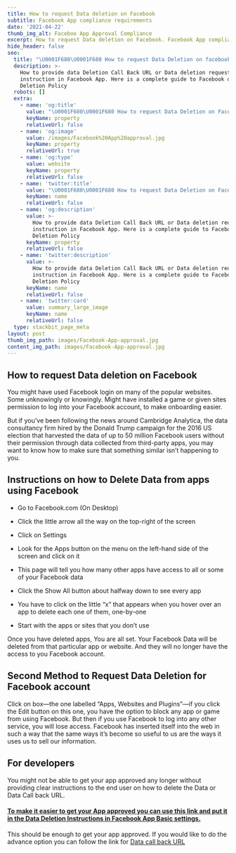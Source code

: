 ```yaml
---
title: How to request Data deletion on Facebook
subtitle: Facebook App compliance requirements
date: '2021-04-22'
thumb_img_alt: Faceboo App Approval Compliance
excerpt: How to request Data deletion on Facebook. Facebook App compliance requirements
hide_header: false
seo:
  title: "\U0001F680\U0001F680 How to request Data Deletion on facebook App"
  description: >-
    How to provide data Deletion Call Back URL or Data deletion request
    instruction in Facebook App. Here is a complete guide to Facebook data
    Deletion Policy
  robots: []
  extra:
    - name: 'og:title'
      value: "\U0001F680\U0001F680 How to request Data Deletion on Facebook App"
      keyName: property
      relativeUrl: false
    - name: 'og:image'
      value: /images/Facebook%20App%20approval.jpg
      keyName: property
      relativeUrl: true
    - name: 'og:type'
      value: website
      keyName: property
      relativeUrl: false
    - name: 'twitter:title'
      value: "\U0001F680\U0001F680 How to request Data Deletion on Facebook App"
      keyName: name
      relativeUrl: false
    - name: 'og:description'
      value: >-
        How to provide data Deletion Call Back URL or Data deletion request
        instruction in Facebook App. Here is a complete guide to Facebook data
        Deletion Policy
      keyName: property
      relativeUrl: false
    - name: 'twitter:description'
      value: >-
        How to provide data Deletion Call Back URL or Data deletion request
        instruction in Facebook App. Here is a complete guide to Facebook data
        Deletion Policy
      keyName: name
      relativeUrl: false
    - name: 'twitter:card'
      value: summary_large_image
      keyName: name
      relativeUrl: false
  type: stackbit_page_meta
layout: post
thumb_img_path: images/Facebook-App-approval.jpg
content_img_path: images/Facebook-App-approval.jpg
---
```

## How to request Data deletion on Facebook

You might have used Facebook login on many of the popular websites. Some unknowingly or knowingly. Might have installed a game or given sites permission to log into your Facebook account, to make onboarding easier.

But if you’ve been following the news around Cambridge Analytica, the data consultancy firm hired by the Donald Trump campaign for the 2016 US election that harvested the data of up to 50 million Facebook users without their permission through data collected from third-party apps, you may want to know how to make sure that something similar isn’t happening to you.

## Instructions on how to Delete Data from apps using Facebook

*   Go to Facebook.com (On Desktop)

*   Click the little arrow all the way on the top-right of the screen

*   Click on Settings

*   Look for the Apps button on the menu on the left-hand side of the screen and click on it

*   This page will tell you how many other apps have access to all or some of your Facebook data

*   Click the Show All button about halfway down to see every app

*   You have to click on the little “x” that appears when you hover over an app to delete each one of them, one-by-one

*   Start with the apps or sites that you don’t use

Once you have deleted apps, You are all set. Your Facebook Data will be deleted from that particular app or website. And they will no longer have the access to you Facebook account.

## Second Method to Request Data Deletion for Facebook account

Click on box—the one labelled “Apps, Websites and Plugins”—if you click the Edit button on this one, you have the option to block any app or game from using Facebook. But then if you use Facebook to log into any other service, you will lose access. Facebook has inserted itself into the web in such a way that the same ways it’s become so useful to us are the ways it uses us to sell our information.

## For developers

You might not be able to get your app approved any longer without providing clear instructions to the end user on how to delete the Data or Data Call back URL.

#### [**To make it easier to get your App approved you can use this link and put it in the Data Deletion Instructions in Facebook App Basic settings.**](https://blog.teckgeekz.com/posts/how-to-delete-data-facebook-apps-compliance/)

This should be enough to get your app approved.  If you would like to do the advance option you can follow the link for [Data call back URL](https://developers.facebook.com/docs/development/create-an-app/app-dashboard/data-deletion-callback)
